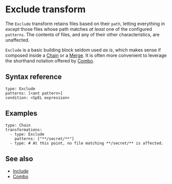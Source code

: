 # Exclude transform

The `Exclude` transform retains files based on their `path`, letting everything in _except_ those files
whose path matches _at least_ one of the configured `patterns`. The contents of files, and any of their other characteristics, are unaffected.

`Exclude` is a basic building block seldom used _as is_, which makes sense
if composed inside a [Chain](chain.hbs.md) or a [Merge](merge.hbs.hbs.md).
It is often more convenient to leverage the shorthand notation offered
by [Combo](combo.hbs.hbs.md).

## <a id="syntax-reference"></a>Syntax reference

```
type: Exclude
patterns: [<ant pattern>]
condition: <SpEL expression>
```

## <a id="examples"></a>Examples

```
type: Chain
transformations:
  - type: Exclude
    patterns: ["**/secret/**"]
  - type: # At this point, no file matching **/secret/** is affected.
```

## See also

* [Include](include.hbs.hbs.md)
* [Combo](combo.hbs.hbs.md)
